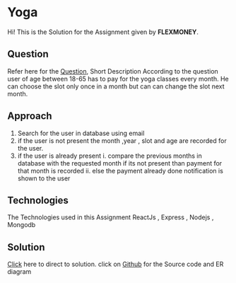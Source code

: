 # Yoga

Hi! This is the Solution for the Assignment given by **FLEXMONEY**.

## Question

Refer here for the [Question](https://mail.google.com/mail/u/0/#inbox/FMfcgzGrbRdRRjgfnqqTSPcBcGPdHXNs?projector=1&messagePartId=0.1), Short Description
According to the question user of age between 18-65 has to pay for the yoga classes every month. He can choose the slot only once in a month but can can change the slot next month.

## Approach

1. Search for the user in database using email
2. if the user is not present the month ,year , slot and age are recorded for the user.
3. if the user is already present
   i. compare the previous months in database with the requested month if its not present than payment for that month is recorded
   ii. else the payment already done notification is shown to the user

## Technologies

The Technologies used in this Assignment ReactJs , Express , Nodejs , Mongodb

## Solution

[Click](https://rose-wandering-bighorn-sheep.cyclic.app/) here to direct to solution.
click on [Github](https://github.com/piyush0408/flexmoney) for the Source code and ER diagram
